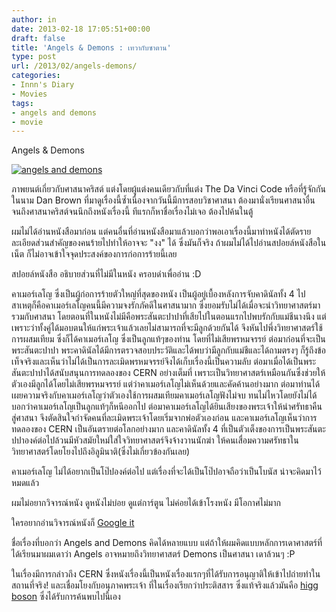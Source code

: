 ```yaml
---
author: in
date: 2013-02-18 17:05:51+00:00
draft: false
title: 'Angels & Demons : เทวากับซาตาน'
type: post
url: /2013/02/angels-demons/
categories:
- Innn's Diary
- Movies
tags:
- angels and demons
- movie
---
```


Angels & Demons

[![angels and demons](https://www.cyruszh.com/wp-content/uploads/2013/02/cats.jpg)
](https://www.cyruszh.com/wp-content/uploads/2013/02/cats.jpg)

ภาพยนต์เกี่ยวกับศาสนาคริสต์ แต่งโดยผู้แต่งคนเดียวกับที่แต่ง The Da Vinci Code หรือที่รู้จักกันในนาม Dan Brown ที่มาดูเรื่องนี้ซ้ำเนื่องจากวันนี้มีการสอบวิชาศาสนา ต้องมานั่งเรียนศาสนาอื่น จนถึงศาสนาคริสต์จนนึกถึงหนังเรื่องนี้ ทีแรกก็หาชื่อเรื่องไม่เจอ ต้องไปค้นในตู้

ผมไม่ได้อ่านหนังสือมาก่อน แต่คนอื่นที่อ่านหนังสือมาแล้วบอกว่าพอเอาเรื่องนี้มาทำหนังได้ตัดรายละเอียดส่วนสำคัญของคนร้ายไปทำให้อาจจะ "งง" ได้ ซึ่งมันก็จริง ถ้าผมไม่ได้ไปอ่านสปอยล์หนังสือในเน็ต ก็ไม่อาจเข้าใจจุดประสงค์ของการก่อการร้ายนี้เลย

สปอยล์หนังสือ อธิบายส่วนที่ไม่มีในหนัง ครอบดำเพื่ออ่าน :D

คาเมอร์เลโญ ซึ่งเป็นผู้ก่อการร้ายตัวใหญ่ที่สุดของหนัง เป็นผู้อยู่เบื้องหลังการจับคาดินัลทั้ง 4 ไป สาเหตุก็คือคาเมอร์เลโญคนนี้มีความจงรักภัคดีในศาสนามาก ซึ่งยอมรับไม่ได้เมื่อจะนำวิทยาศาสตร์มารวมกับศาสนา โดยตอนที่ในหนังไม่มีคือพระสันตะปาปาที่เสียไปในตอนแรกไปพบรักกับแม่ชีนางนึง แต่เพราะว่าทั้งคู่ได้มอบตนให้แก่พระเจ้าแล้วเลยไม่สามารถที่จะมีลูกด้วยกันได้ จึงหันไปพึ่งวิทยาศาสตร์ใช้การผสมเทียม ซึ่งก็ได้คาเมอร์เลโญ ซึ่งเป็นลูกแท้ๆของท่าน โดยที่ไม่เสียพรหมจรรย์ ต่อมาก่อนที่จะเป็นพระสันตะปาปา พระคาดินัลได้มีการตรวจสอบประวัติและได้พบว่ามีลูกกับแม่ชีและได้ถามตรงๆ ก็รู้ถึงข้อเท็จจริงและเห็นว่าไม่ได้เป็นการละเมิดพรหมจรรย์จึงได้เก็บเรื่องนี้เป็นความลับ ต่อมาเมื่อได้เป็นพระสันตะปาปาได้สนับสนุนการทดลองของ CERN อย่างเต็มที่ เพราะเป็นวิทยาศาสตร์เหมือนกันซึ่งช่วยให้ตัวเองมีลูกได้โดยไม่เสียพรหมจรรย์ แต่ว่าคาเมอร์เลโญไม่เห็นด้วยและคัดค้านอย่างมาก ต่อมาท่านได้เผยความจริงกับคาเมอร์เลโญว่าตัวเองใช้การผสมเทียมคาเมอร์เลโญฟังไม่จบ ทนไม่ไหวโดยยังไม่ได้บอกว่าคาเมอร์เลโญเป็นลูกแท้ๆก็หนีออกไป ต่อมาคาเมอร์เลโญได้ยินเสียงของพระเจ้าให้นำศรัทธาคืนสู่ศาสนา จึงตัดสินใจกำจัดคนที่ละเมิดพระเจ้าโดยเริ่มจากพ่อตัวเองก่อน และคาเมอร์เลโญเห็นว่าการทดลองของ CERN เป็นอันตรายต่อโลกอย่างมาก และคาดินัลทั้ง 4 ที่เป็นตัวเต็งของการเป็นพระสันตะปปาองค์ต่อไปล้วนมีหัวสมัยใหม่ใส่ใจวิทยาศาสตร์จึงจ้างวานนักฆ่า ให้คนเสื่อมความศรัทธาในวิทยาศาสตร์โดยโยงไปถึงอิลูมินาติ(ซึ่งไม่เกี่ยวข้องกันเลย)

คาเมอร์เลโญ ไม่ได้อยากเป็นโป๊ปองค์ต่อไป แต่เรื่องที่จะได้เป็นโป๊ปอาจถือว่าเป็นโบนัส น่าจะคิดมาไว้หมดแล้ว

ผมไม่อยากวิจารณ์หนัง ดูหนังไม่บ่อย ดูแต่การ์ตูน ไม่ค่อยได้เข้าโรงหนัง มีโอกาศไม่มาก

ใครอยากอ่านวิจารณ์หนังก็ [Google it](https://www.google.com/webhp?hl=th&tab=ww#hl=th&safe=active&tbo=d&output=search&sclient=psy-ab&q=%E0%B8%A7%E0%B8%B4%E0%B8%88%E0%B8%B2%E0%B8%A3%E0%B8%93%E0%B9%8C+angels+and+demons&oq=%E0%B8%A7%E0%B8%B4%E0%B8%88%E0%B8%B2%E0%B8%A3%E0%B8%93%E0%B9%8C+angels+and+demons&gs_l=hp.3..0i30.1522.1522.0.1784.1.1.0.0.0.0.151.151.0j1.1.0.cappsweb..0.0...1.1.3.psy-ab.Oj6rfN2BD4g&pbx=1&bav=on.2,or.r_gc.r_pw.r_cp.r_qf.&bvm=bv.42553238,d.bmk&fp=e7a39ac804bc4a9a&biw=1304&bih=707)

ชื่อเรื่องที่บอกว่า Angels and Demons คิดได้หลายแบบ แต่ถ้าให้ผมคิดแบบหลักการเดาศาสตร์ที่ได้เรียนมาผมเดาว่า Angels อาจหมายถึงวิทยาศาสตร์ Demons เป็นศาสนา เดาล้วนๆ :P

ในเรื่องมีการกล่าวถึง CERN ซึ่งหนังเรื่องนี้เป็นหนังเรื่องแรกๆที่ได้รับการอนุญาติให้เข้าไปถ่ายทำในสถานที่จริง! และเชื่อมโยงกับอนุภาคพระเจ้า ที่ในเรื่องเรียกว่าประติสสาร ซึ่งแท้จริงแล้วมันคือ [higg boson](http://jusci.net/node/2668) ซึ่งได้รับการค้นพบไปนี้เอง
